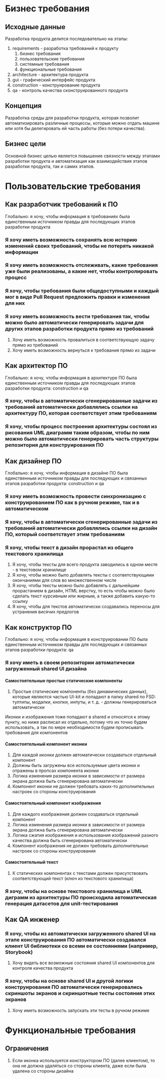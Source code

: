 # Бизнес требования
## Исходные данные
Разработка продукта делится последовательно на этапы:
1. requirements - разработка требований к продукту
	1. бизнес требования
	2. пользовательские требования
 	3. системные требования
	4. функциональные требования
2. architecture - архитектура продукта
3. gui - графический интерфейс продукта
4. construction - конструирование продукта
5. qa - контроль качества сконструированного продукта
## Концепция
Разработка среды для разработки продукта, которая позволит автоматизировать различные процессы, которые можно отдать машине или хотя бы делегировать ей часть работы (без потери качества).
## Бизнес цели
Основной бизнес целью является повышение связности между этапами разработки продукта и автоматизация как взаимодействия этапов разработки продукта, так и самих этапов.
# Пользовательские требования
## Как разработчик требований к ПО
Глобально: я хочу, чтобы информация в требованиях была единственным источником правды для последующих этапов разработки продукта
### Я хочу иметь возможность сохранять всю историю изменений своих требований, чтобы не потерять никакой информации
### Я хочу иметь возможность отслеживать, какие требования уже были реализованы, а какие нет, чтобы контролировать процесс
### Я хочу, чтобы требования были общедоступными и каждый мог в виде Pull Request предложить правки и изменения для них
### Я хочу иметь возможность вести требования так, чтобы можно было автоматически генерировать задачи для других этапов разработки продукта прямо из требований
1. Хочу иметь возможность провалиться в соответствующую задачу прямо из требований
2. Хочу иметь возможность вернуться к требования прямо из задачи
## Как архитектор ПО
Глобально: я хочу, чтобы информация в архитектуре ПО была единственным источником правды для последующих этапов разработки продукта: construction и qa
### Я хочу, чтобы в автоматически сгенерированные задачи из требований автоматически добавлялись ссылки на архитектуру ПО, которая соответствует этим требованиям
### Я хочу, чтобы процесс построения архитектуры состоял из рисования UML диаграмм таким образом, чтобы по ним можно было автоматически генерировать часть структуры репозитория для конструирования ПО
## Как дизайнер ПО
Глобально: я хочу, чтобы информация в дизайне ПО была единственным источником правды для последующих и связанных этапов разработки продукта: construction и qa
### Я хочу иметь возможность провести синхронизацию с конструированием ПО как в ручном режиме, так и в автоматическом
### Я хочу, чтобы в автоматически сгенерированные задачи из требований автоматически добавлялись ссылки на дизайн ПО, который соответствует этим требованиям
### Я хочу, чтобы текст в дизайн прорастал из общего текстового хранилища
1. Я хочу, чтобы тексты для всего продукта заводились в одном месте - в текстовом хранилище
2. Я хочу, чтобы можно было добавлять тексты с соответствующими окончаниями для слов во множественном числе
3. Я хочу, чтобы тексты можно было добавлять с дальнейшим прорастанием в дизайн, HTML верстку, то есть чтобы можно было сделать текст курсивным или жирным, а также добавить какую-то ссылку
4. Я хочу, чтобы для текстов автоматически создавались переносы для устранения висячих предлогов
## Как конструктор ПО
Глобально: я хочу, чтобы информация в конструировании ПО была единственным источником правды для последующих и связанных этапов разработки продукта:  qa
### Я хочу иметь в своем репозитории автоматически загруженный shared UI дизайна
#### Самостоятельные простые статические компоненты
1. Простые статические компоненты (без динамических данных), которые являются частью UI-kit и попадают в папку shared по FSD: тултипы, модалки, кнопки, инпуты, и т. д. - должны генерироваться автоматически

Иконки и изображения тоже попадают в shared и относятся к этому пункту, но ниже расписал их отдельно, потому что их точно будем использовать, а так по мере необходимости будем прописывать требования для компонентов
#### Самостоятельный компонент иконки
1. Для каждой иконки должен автоматически создаваться отдельный компонент
2. Должны быть загружены все используемые цвета иконки и отражены в пропсах компонента иконки
3. Логика изменения размера иконки в зависимости от размера экрана должна быть сгенерирована автоматически
4. Компонент иконки не должен требовать каких-то дополнительных настроек со стороны конструирования
#### Самостоятельный компонент изображения
1. Для каждого изображения должен создаваться отдельный компонент
2. Логика изменения размера иконки в зависимости от размера экрана должна быть сгенерирована автоматически
3. Логика сжатия изображения и использования изображений разного качества должна быть сгенерирована автоматически
4. Компонент изображения не должен требовать дополнительных настроек со стороны конструирования
#### Самостоятельный текст
1. К статических компонентах с текстами должен присутствовать соответствующий текст (ключ из текстового хранилища)
### Я хочу, чтобы на основе текстового хранилища и UML диграмм из архитектуры ПО происходила автоматическая генерация датасетов для unit-тестирования
## Как QA инженер

### Я хочу, чтобы из автоматически загруженного shared UI на этапе конструирования ПО автоматически создавался клиент UI библиотеки со всеми ее состояниями (например, Storybook)
1. Хочу видеть все возможные состояния shared UI компонентов для контроля качества продукта
### Я хочу, чтобы на основе shared UI и другой логики конструирования ПО автоматически генерировались скриншоты экранов и скриншотные тесты состояния этих экранов
1. Хочу иметь возможность запускать эти тесты в ручном режиме
# Функциональные требования
## Ограничения
1. Если иконка используется конструктором ПО (далее клиентом), то она не должна удаляться со стороны клиента, даже если была удалена со стороны дизайна
